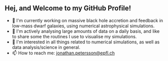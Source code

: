 ## Hej, and Welcome to my GitHub Profile!

- :telescope: I'm currently working on massive black hole accretion and feedback in low-mass dwarf galaxies, using numerical astrophysical simulations. 
- :minidisc: I'm actively analysing large amounts of data on a daily basis, and like to share some the routines I use to visualise my simulations.
- :thinking: I'm interested in all things related to numerical simulations, as well as data analysis/science in general.
- :mailbox: How to reach me: jonathan.petersson@epfl.ch

<!--
**AstroJPetersson/AstroJPetersson** is a ✨ _special_ ✨ repository because its `README.md` (this file) appears on your GitHub profile.

Here are some ideas to get you started:

- 🔭 I’m currently working on ...
- 🌱 I’m currently learning ...
- 👯 I’m looking to collaborate on ...
- 🤔 I’m looking for help with ...
- 💬 Ask me about ...
- 📫 How to reach me: ...
- 😄 Pronouns: ...
- ⚡ Fun fact: ...
-->
